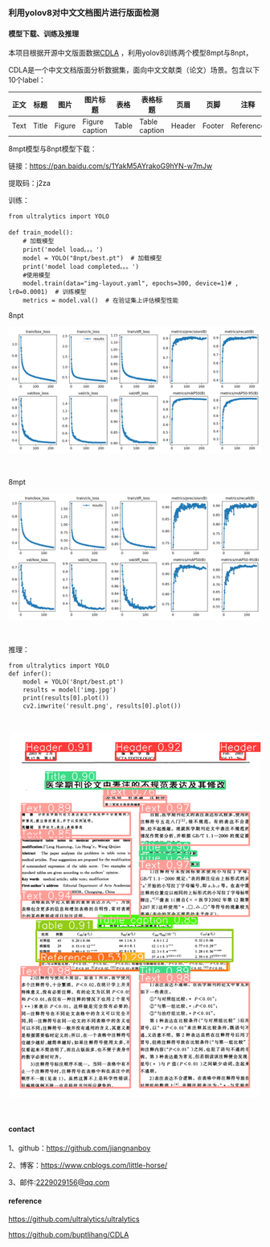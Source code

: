 ### 利用yolov8对中文文档图片进行版面检测

#### 模型下载、训练及推理
本项目根据开源中文版面数据[CDLA](https://github.com/buptlihang/CDLA)  ，利用yolov8训练两个模型8mpt与8npt，

CDLA是一个中文文档版面分析数据集，面向中文文献类（论文）场景。包含以下10个label：

|正文|标题|图片|图片标题|表格|表格标题|页眉|页脚|注释|公式|
|---|---|---|---|---|---|---|---|---|---|
|Text|Title|Figure|Figure caption|Table|Table caption|Header|Footer|Reference|Equation|

8mpt模型与8npt模型下载：

链接：https://pan.baidu.com/s/1YakM5AYrakoG9hYN-w7mJw 

提取码：j2za

训练：
```
from ultralytics import YOLO

def train_model():
    # 加载模型
    print('model load。。。')
    model = YOLO("8npt/best.pt")  # 加载模型
    print('model load completed。。。')
    #使用模型
    model.train(data="img-layout.yaml", epochs=300, device=1)# , lr0=0.0001)  # 训练模型
    metrics = model.val()  # 在验证集上评估模型性能
```
8npt
<br/>
<p align="center">
  <a>
    <img src="8npt/results.png">
  </a>
</p>
<br/>

8mpt
<br/>
<p align="center">
  <a>
    <img src="8mpt/results.png">
  </a>
</p>
<br/>

推理：
```
from ultralytics import YOLO
def infer():
    model = YOLO('8npt/best.pt')
    results = model('img.jpg')
    print(results[0].plot())
    cv2.imwrite('result.png', results[0].plot())
```

<br/>
<p align="center">
  <a>
    <img src="result/test2_result.png">
  </a>
</p>
<br/>


#### contact

1、github：https://github.com/jiangnanboy

2、博客：https://www.cnblogs.com/little-horse/

3、邮件:2229029156@qq.com

#### reference
https://github.com/ultralytics/ultralytics

https://github.com/buptlihang/CDLA

